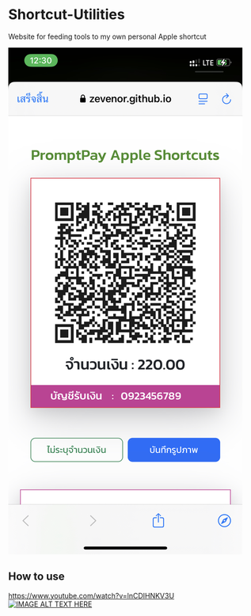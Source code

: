 # Shortcut-Utilities
Website for feeding tools to my own personal Apple shortcut


[![image](https://github.com/ZeveNor/Shortcut-Utilities/blob/main/img/img.png?raw=true)](https://github.com/ZeveNor/Shortcut-Utilities/blob/main/img/img.png?raw=true)


## How to use
https://www.youtube.com/watch?v=lnCDIHNKV3U
[![IMAGE ALT TEXT HERE](https://img.youtube.com/vi/lnCDIHNKV3U/0.jpg)](https://www.youtube.com/watch?v=lnCDIHNKV3U)
